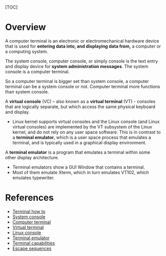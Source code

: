 [TOC]

# Overview

A computer terminal is an electronic or electromechanical hardware
device that is used for **entering data into, and displaying data
from,** a computer or a computing system.

The system console, computer console, or simply console is the text
entry and display device for **system administration messages**. The
system console is a computer terminal.

So a computer terminal is bigger set than system console, a computer
terminal can be a system console or not. Computer terminal more
functions than system console.

A **virtual console** (VC) – also known as a **virtual terminal** (VT) -
consoles that are logically separate, but which access the same physical
keyboard and display.

- Linux kernel supports virtual consoles and the Linux console (and
  Linux virtual consoles) are implemented by the VT subsystem of the
  Linux kernel, and do not rely on any user space software. This is in
  contrast to a **terminal emulator**, which is a user space process
  that emulates a terminal, and is typically used in a graphical display
  environment.

A **terminal emulator** is a program that emulates a terminal within
some other display architecture.

- Terminal emulators show a GUI Window that contains a terminal.
- Most of them emulate Xterm, which in turn emulates VT102, which
  emulates typewriter.

# References

- [Terminal how to](http://www.tldp.org/HOWTO/Text-Terminal-HOWTO.html)
- [System console](https://en.wikipedia.org/wiki/System_console)
- [Computer terminal](https://en.wikipedia.org/wiki/Computer_terminal)
- [Virtual terminal](https://en.wikipedia.org/wiki/Virtual_console)
- [Linux console](https://en.wikipedia.org/wiki/Linux_console#Virtual_consoles)
- [Terminal emulator](https://en.wikipedia.org/wiki/Terminal_emulator)
- [Terminal capabilities](https://en.wikipedia.org/wiki/Terminal_capabilities)
- [Escape sequences](https://en.wikipedia.org/wiki/Escape_sequence)

